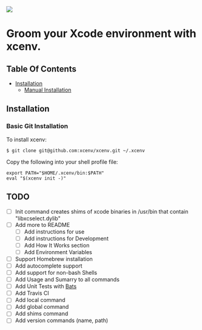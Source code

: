 <img src="https://img.shields.io/badge/Sponsor-Detroit%20Labs-000000.svg" />

# Groom your Xcode environment with xcenv.

## Table Of Contents

* [Installation](#installation)
  * [Manual Installation](#manual_installation)

## Installation

### Basic Git Installation

To install xcenv:

	$ git clone git@github.com:xcenv/xcenv.git ~/.xcenv

Copy the following into your shell profile file:

	export PATH="$HOME/.xcenv/bin:$PATH"
	eval "$(xcenv init -)"

## TODO

- [ ] Init command creates shims of xcode binaries in /usr/bin that contain "libxcselect.dylib"  
- [ ] Add more to README  
  - [ ] Add instructions for use  
  - [ ] Add instructions for Development  
  - [ ] Add How It Works section
  - [ ] Add Environment Variables 
- [ ] Support Homebrew installation  
- [ ] Add autocomplete support
- [ ] Add support for non-bash Shells
- [ ] Add Usage and Sumarry to all commands
- [ ] Add Unit Tests with [Bats](https://github.com/sstephenson/bats)
- [ ] Add Travis CI
- [ ] Add local command
- [ ] Add global command
- [ ] Add shims command 
- [ ] Add version commands (name, path)